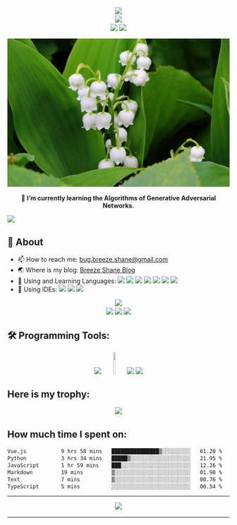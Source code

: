 <div align="center">
  <img src="https://readme-typing-svg.herokuapp.com?font=Press+Start+2P&color=%2338C2FF&size=25&center=true&vCenter=true&multiline=true&width=600&height=80&lines=Greetings!;Here+is+Breeze+Shane~"></img>
</div>

<div align="center">
    <a><img src="https://visitor-badge.glitch.me/badge?page_id=BreezeShane.readme"></img></a>
<!--     <img src="https://img.shields.io/badge/dynamic/json?color=000000&label=GitHub&logo=github&query=%24.data.totalSubs&suffix=%20followers&url=https%3A%2F%2Fapi.spencerwoo.com%2Fsubstats%2F%3Fsource%3Dgithub%26queryKey%3DBreezeShane" ></img> -->
</div>

<div align="center">
  <a><img src="https://img.shields.io/badge/Arco%20Linux-33aadd?style=social&logo=archlinux&logoColor=ffffff?logoWidth=60" href="https://www.archlinux.org/"></a>
  <a><img src="https://img.shields.io/badge/Awesome%20WM-33aadd?style=social&logo=awesomeWM&logoColor=ffffff?logoWidth=60"></a>
<!--   <a><img src="https://img.shields.io/badge/KDE%20Plasma-33aadd?style=social&logo=KDE&logoColor=ffffff?logoWidth=60"></a> -->
</div>
<!-- 
Fleur De Leah
Shrikhand
Rubik Mono One
Source Code Pro
Yellowtail
Bungee
Press Start 2P
Parisienne
Courgette
Permanent Marker
Lobster
Smooch
 -->
<!-- Libre Barcode 39 Extended Text -->

![MyLove](Images/1.jpg)

<div align="center">🌱 <strong>I’m currently learning the Algorithms of Generative Adversarial Networks.</strong></div>

![](http://antzuhl.cn:4000/get/@BreezeShane.readme)

## 🧐 About

- 📫 How to reach me: bug.breeze.shane@gmail.com
- :earth_asia: Where is my blog: [Breeze Shane Blog](https://breezeshane.github.io)
- 🌱 Using and Learning Languages: [![](https://img.shields.io/badge/-C-007396?style=flat-square&logo=C&logoColor=ffffff)](https://reactjs.org/) [![](https://img.shields.io/badge/-Python-007396?style=flat-square&logo=python&logoColor=ffffff)]() [![](https://img.shields.io/badge/-R-007396?style=flat-square&logo=r&logoColor=ffffff)]() [![](https://img.shields.io/badge/-Shell-007396?style=flat-square&logo=Shell&logoColor=ffffff)]()  [![](https://img.shields.io/badge/-Lua-007396?style=flat-square&logo=Lua&logoColor=ffffff)]()  [![](https://img.shields.io/badge/-LaTeX-007396?style=flat-square&logo=LaTeX&logoColor=ffffff)]() [![](https://img.shields.io/badge/-Markdown-007396?style=flat-square&logo=Markdown&logoColor=ffffff)]() 
- 🧰 Using IDEs: [![](https://img.shields.io/badge/-CLion-007396?style=flat-square&logo=CLion&logoColor=ffffff)](https://reactjs.org/) [![](https://img.shields.io/badge/-PyCharm-007396?style=flat-square&logo=PyCharm&logoColor=ffffff)](https://reactjs.org/) [![](https://img.shields.io/badge/-VS%20Code-007396?style=flat-square&logo=Visual%20Studio%20Code&logoColor=ffffff)](https://reactjs.org/)

<div align="center">
  <img  src="https://github-readme-streak-stats.herokuapp.com/?user=BreezeShane&hide_border=true&theme=blue-green" /><br >
  <a href="https://github.com/anuraghazra/github-readme-stats"><img width=50% src="https://github-readme-stats.vercel.app/api?username=BreezeShane&show_icons=true&theme=nord&include_all_commits&card_width=30"></img></a>
  <a href="https://github.com/anuraghazra/github-readme-stats"><img src="https://github-readme-stats.vercel.app/api/top-langs/?username=BreezeShane&theme=tokyonight&hide=HTML,CMake,Makefile,JavaScript&layout=compact&include_all_commits"></img></a>
  <img src="https://activity-graph.herokuapp.com/graph?username=BreezeShane&theme=nord&custom_title=BreezeShane%20%E3%81%AE%20Activities" />
</div>

## 🛠 Programming Tools:
<div align="center">
  <code><img height="50" src="https://www.vectorlogo.zone/logos/archlinux/archlinux-ar21.svg"></a></code>
  <code><img height="50" width="10%" src="https://www.vectorlogo.zone/logos/jetbrains/jetbrains-ar21.svg"></code>
<!--   <code><img height="50" width="10%" src="https://www.vectorlogo.zone/logos/pytorch/pytorch-ar21.svg"></code> -->
<!--   <code><img height="50" width="10%" src="https://www.vectorlogo.zone/logos/nvidia/nvidia-ar21.svg"></code> -->
  <code><img height="50" src="https://www.vectorlogo.zone/logos/google/google-ar21.svg"></code>
  <code><img height="50" src="https://www.vectorlogo.zone/logos/stackoverflow/stackoverflow-ar21.svg"></code>
</div>

## Here is my trophy:

<div align="center">
  <img src="https://github-profile-trophy.vercel.app/?username=BreezeShane&theme=nord&no-bg=true&column=8"></img>
</div>

## How much time I spent on:

<!--START_SECTION:waka-->

```text
Vue.js           9 hrs 58 mins   ███████████████▒░░░░░░░░░   61.20 %
Python           3 hrs 34 mins   █████▒░░░░░░░░░░░░░░░░░░░   21.95 %
JavaScript       1 hr 59 mins    ███░░░░░░░░░░░░░░░░░░░░░░   12.26 %
Markdown         19 mins         ▒░░░░░░░░░░░░░░░░░░░░░░░░   01.98 %
Text             7 mins          ▒░░░░░░░░░░░░░░░░░░░░░░░░   00.76 %
TypeScript       5 mins          ░░░░░░░░░░░░░░░░░░░░░░░░░   00.54 %
```

<!--END_SECTION:waka-->

***

<div align="center">
  <img src="https://readme-typing-svg.herokuapp.com?font=Fleur+De+Leah&color=%2338C2FF&size=50&center=true&vCenter=true&multiline=true&width=850&height=90&lines=May+we+have+a+fine+day+full+of+breeze+and+sunshine!"></img>
</div>

***

<!-- <div align="center">
  <img src="https://raw.githubusercontent.com/BreezeShane/BreezeShane/main/assets/github-contribution-grid-snake.svg" >
</div> -->


<!--
dark, radical, merko, gruvbox, tokyonight, onedark, cobalt, synthwave, highcontrast, dracula
**BreezeShane/BreezeShane** is a ✨ _special_ ✨ repository because its `README.md` (this file) appears on your GitHub profile.

Here are some ideas to get you started:

- 🔭 I’m currently working on ...
- 🌱 I’m currently learning ...
- 👯 I’m looking to collaborate on ...
- 🤔 I’m looking for help with ...
- 💬 Ask me about ...
- 📫 How to reach me: ...
- 😄 Pronouns: ...
- ⚡ Fun fact: ...
- [![](https://img.shields.io/badge/-C++-007396?style=flat-square&logo=C++&logoColor=ffffff)](https://reactjs.org/)
<code><img width="10%" src="https://www.vectorlogo.zone/logos/tensorflow/tensorflow-ar21.svg"></code>
https://github.com/ryo-ma/github-profile-trophy
-->

